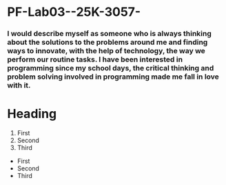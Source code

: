 # PF-Lab03--25K-3057-
### I would describe myself as someone who is always thinking about the solutions to the problems around me and finding ways to innovate, with the help of technology, the way we perform our routine tasks. I have been interested in programming since my school days, the critical thinking and problem solving involved in programming made me fall in love with it.  

# Heading
1. First
2. Second
3. Third

- First
- Second
- Third
